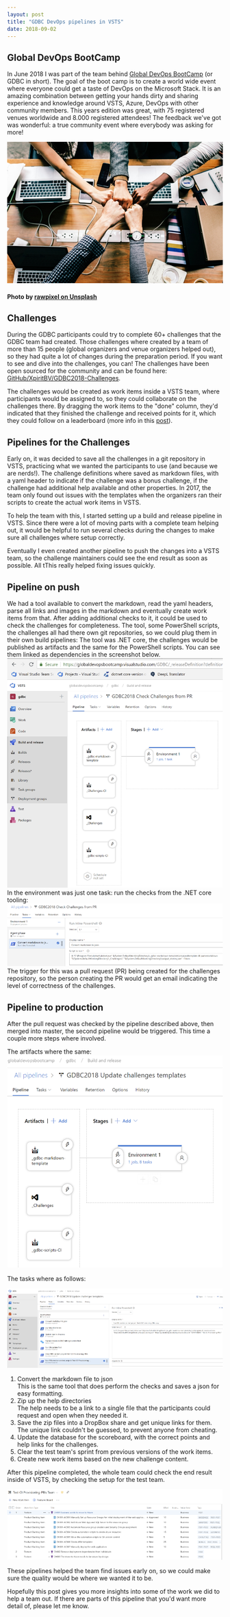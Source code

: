 ```yaml
---
layout: post
title: "GDBC DevOps pipelines in VSTS"
date: 2018-09-02
---
```


## Global DevOps BootCamp
In June 2018 I was part of the team behind [Global DevOps BootCamp](https://globaldevopsbootcamp.com/) (or GDBC in short). The goal of the boot camp is to create a world wide event where everyone could get a taste of DevOps on the Microsoft Stack. It is an amazing combination between getting your hands dirty and sharing experience and knowledge around VSTS, Azure, DevOps with other community members. This years edition was great, with 75 registered venues worldwide and 8.000 registered attendees! The feedback we've got was wonderful: a true community event where everybody was asking for more!

![](/images/2018_08_31_Unsplash.jpg)
#### Photo by [rawpixel on Unsplash](https://unsplash.com/photos/mcLpPD36-2k)

## Challenges
During the GDBC participants could try to complete 60+ challenges that the GDBC team had created. Those challenges where created by a team of more than 15 people (global organizers and venue organizers helped out), so they had quite a lot of changes during the preparation period. If you want to see and dive into the challenges, you can! The challenges have been open sourced for the community and can be found here: [GitHub/XpiritBV/GDBC2018-Challenges](https://github.com/XpiritBV/GDBC2018-Challenges).
  
The challenges would be created as work items inside a VSTS team, where participants would be assigned to, so they could collaborate on the challenges there. By dragging the work items to the "done" column, they'd indicated that they finished the challenge and received points for it, which they could follow on a leaderboard (more info in this [post](https://rajbos.github.io/blog/2018/06/16/GDBC-DevOps-on-the-Leaderboard)).  

## Pipelines for the Challenges
Early on, it was decided to save all the challenges in a git repository in VSTS, practicing what we wanted the participants to use (and because we are nerds!).
The challenge definitions where saved as markdown files, with a yaml header to indicate if the challenge was a bonus challenge, if the challenge had additional help available and other properties. In 2017, the team only found out issues with the templates when the organizers ran their scripts to create the actual work items in VSTS.

To help the team with this, I started setting up a build and release pipeline in VSTS. Since there were a lot of moving parts with a complete team helping out, it would be helpful to run several checks during the changes to make sure all challenges where setup correctly.  

Eventually I even created another pipeline to push the changes into a VSTS team, so the challenge maintainers could see the end result as soon as possible. All tThis really helped fixing issues quickly. 

## Pipeline on push
We had a tool available to convert the markdown, read the yaml headers,  parse all links and images in the markdown and eventually create work items from that. After adding additional checks to it, it could be used to check the challenges for completeness.
The tool, some PowerShell scripts, the challenges all had there own git repositories, so we could plug them in their own build pipelines: The tool was .NET core, the challenges would be published as artifacts and the same for the PowerShell scripts. You can see them linked as dependencies in the screenshot below.
![Check challenges from PR](/images/2018_08_31_Release.png)  
In the environment was just one task: run the checks from the .NET core tooling:
![PR Detail](/images/2018_08_31_ReleasePR_Detail.png)  
The trigger for this was a pull request (PR) being created for the challenges repository, so the person creating the PR would get an email indicating the level of correctness of the challenges.


## Pipeline to production
After the pull request was checked by the pipeline described above, then merged into master, the second pipeline would be triggered. This time a couple more steps where involved.  

The artifacts where the same:   
![Release to production](/images/2018_08_31_ReleasePipeline.png)  

The tasks where as follows:  

![Provision stories](/images/2018_08_31_ReleasePipelineDetails.png) 

1. Convert the markdown file to json  
This is the same tool that does perform the checks and saves a json for easy formatting.
1. Zip up the help directories  
The help needs to be a link to a single file that the participants could request and open when they needed it.
1. Save the zip files into a DropBox share and get unique links for them.
The unique link couldn't be guessed, to prevent anyone from cheating. 
1. Update the database for the scoreboard, with the correct points and help links for the challenges.
1. Clear the test team's sprint from previous versions of the work items.
1. Create new work items based on the new challenge content.

After this pipeline completed, the whole team could check the end result inside of VSTS, by checking the setup for the test team.  

![](/images/2018_08_31_TestTeamWorkItems.png)

These pipelines helped the team find issues early on, so we could make sure the quality would be where we wanted it to be.

Hopefully this post gives you more insights into some of the work we did to help a team out. If there are parts of this pipeline that you'd want more detail of, please let me know.